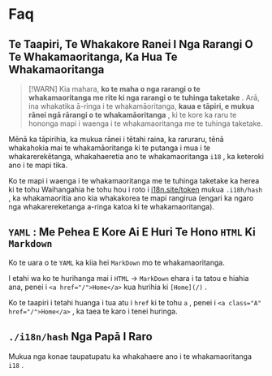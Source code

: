 # Faq

## Te Taapiri, Te Whakakore Ranei I Nga Rarangi O Te Whakamaoritanga, Ka Hua Te Whakamaoritanga

> [!WARN]
> Kia mahara, **ko te maha o nga rarangi o te whakamaoritanga me rite ki nga rarangi o te tuhinga taketake** .
> Arā, ina whakatika ā-ringa i te whakamāoritanga, **kaua e tāpiri, e mukua rānei ngā rārangi o te whakamāoritanga** , ki te kore ka raru te hononga mapi i waenga i te whakamaoritanga me te tuhinga taketake.

Mēnā ka tāpirihia, ka mukua rānei i tētahi raina, ka raruraru, tēnā whakahokia mai te whakamāoritanga ki te putanga i mua i te whakarerekētanga, whakahaeretia ano te whakamaoritanga `i18` , ka keteroki ano i te mapi tika.

Ko te mapi i waenga i te whakamaoritanga me te tuhinga taketake ka herea ki te tohu Waihangahia he tohu hou i roto i [i18n.site/token](//i18n.site/token) mukua `.i18h/hash` , ka whakamaoritia ano kia whakakorea te mapi rangirua (engari ka ngaro nga whakarereketanga a-ringa katoa ki te whakamaoritanga).

## `YAML` : Me Pehea E Kore Ai E Huri Te Hono `HTML` Ki `Markdown`

Ko te uara o te `YAML` ka kiia hei `MarkDown` mo te whakamaoritanga.

I etahi wa ko te hurihanga mai i `HTML` → `MarkDown` ehara i ta tatou e hiahia ana, penei i `<a href="/">Home</a>` kua hurihia ki `[Home](/)` .

Ko te taapiri i tetahi huanga i tua atu i `href` ki te tohu `a` , penei i `<a class="A" href="/">Home</a>` , ka taea te karo i tenei huringa.

## `./i18n/hash` Nga Papā I Raro

Mukua nga konae taupatupatu ka whakahaere ano i te whakamaoritanga `i18` .